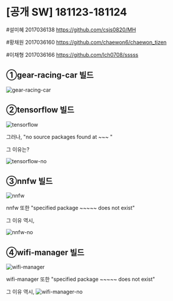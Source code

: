 [공개 SW] 181123-181124 
=================

#설미혜 2017036138 https://github.com/csjs0820/MH

#황채원 2017036160 https://github.com/chaewon6/chaewon_tizen

#이채형 2017036166 https://github.com/lch0708/sssss





①gear-racing-car 빌드
--------------------

![gear-racing-car](https://user-images.githubusercontent.com/45282364/49211483-0291f800-f403-11e8-812e-3958d98afa6e.png)









②tensorflow 빌드
--------------

![tensorflow](https://user-images.githubusercontent.com/45282364/49210338-3586bc80-f400-11e8-91d4-ecd7b85e44bf.png)

 그러나, "no source packages found at ~~~ "
 
 그 이유는?
 
 
![tensorflow-no](https://user-images.githubusercontent.com/45282364/49210497-8f878200-f400-11e8-8667-4c55f7a943bc.png)










 ③nnfw 빌드
 ----------
![nnfw](https://user-images.githubusercontent.com/45282364/49210954-ba260a80-f401-11e8-9394-f0d17164fa98.png)


nnfw 또한 "specified package ~~~~~ does not exist"

그 이유 역시,


![nnfw-no](https://user-images.githubusercontent.com/45282364/49211066-0d985880-f402-11e8-85a5-54fa41bb8af3.png)







④wifi-manager 빌드
-----------

![wifi-manager](https://user-images.githubusercontent.com/45282364/49211211-636d0080-f402-11e8-8048-6cfdba9f5359.png)


wifi-manager 또한 "specified package ~~~~~ does not exist"

그 이유 역시,
![wifi-manager-no](https://user-images.githubusercontent.com/45282364/49211319-a7f89c00-f402-11e8-9727-9185bff1d343.png)


